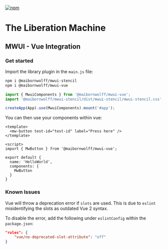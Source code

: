 [![npm](https://img.shields.io/npm/v/@maibornwolff/mwui-vue?color=blue)](https://www.npmjs.com/package/@maibornwolff/mwui-vue)

# The Liberation Machine
## MWUI - Vue Integration

### Get started

Import the library plugin in the `main.js` file:

```bash
npm i @maibornwolff/mwui-stencil
npm i @maibornwolff/mwui-vue
```

```JavaScript
import { MwuiComponents } from '@maibornwolff/mwui-vue';
import '@maibornwolff/mwui-stencil/dist/mwui-stencil/mwui-stencil.css';

createApp(App).use(MwuiComponents).mount('#app');
```

You can then use your components within vue:

```Vue
<template>
  <mw-button test-id="test-id" label="Press here" />
</template>

<script>
import { MwButton } from '@maibornwolff/mwui-vue';

export default {
  name: 'HelloWorld',
  components: {
    MwButton
  }
}
```

### Known Issues

Vue will throw a deprecation error if `slots` are used. This is due to `eslint` misidentifying the slots as outdated Vue 2
syntax.

To disable the error, add the following under `eslintConfig` within the `package.json`:

```json
"rules": {
    "vue/no-deprecated-slot-attribute": "off"
}
```